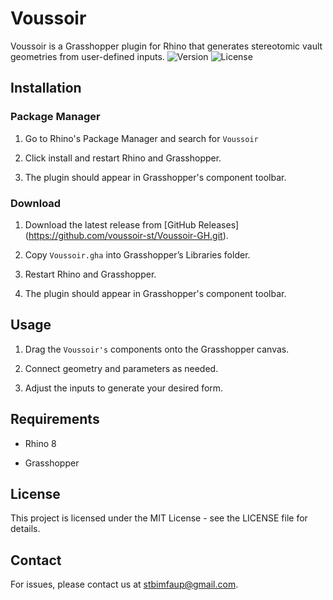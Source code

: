 # Voussoir

Voussoir is a Grasshopper plugin for Rhino that generates stereotomic vault geometries from user-defined inputs.
![Version](https://img.shields.io/badge/version-0.1.7-red)
![License](https://img.shields.io/badge/license-MIT-blue)

## Installation

### Package Manager

1. Go to Rhino's Package Manager and search for `Voussoir`

2. Click install and restart Rhino and Grasshopper.

3. The plugin should appear in Grasshopper's component toolbar.

### Download

1. Download the latest release from \[GitHub Releases](https://github.com/voussoir-st/Voussoir-GH.git).

2. Copy `Voussoir.gha` into Grasshopper’s Libraries folder.

3. Restart Rhino and Grasshopper.

4. The plugin should appear in Grasshopper's component toolbar.


## Usage

1. Drag the `Voussoir's` components onto the Grasshopper canvas.

2. Connect geometry and parameters as needed.

3. Adjust the inputs to generate your desired form.



## Requirements

- Rhino 8

- Grasshopper

## License

This project is licensed under the MIT License - see the LICENSE file for details.

## Contact

For issues, please contact us at stbimfaup@gmail.com.
